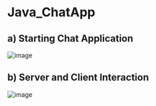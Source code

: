 # Java_ChatApp


## a) Starting Chat Application
![image](https://github.com/user-attachments/assets/b80d3afb-1a31-495d-9e7e-8475ae8f44f0)

## b) Server and Client Interaction
![image](https://github.com/user-attachments/assets/d6898b7a-2fe5-4444-b6eb-6e2686d67d4e)
